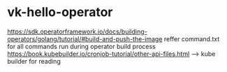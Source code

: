# vk-hello-operator
https://sdk.operatorframework.io/docs/building-operators/golang/tutorial/#build-and-push-the-image
reffer command.txt for all commands run during operator build process
https://book.kubebuilder.io/cronjob-tutorial/other-api-files.html --> kube builder for reading
